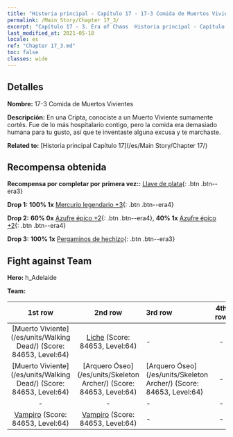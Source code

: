 ```yaml
---
title: "Historia principal - Capítulo 17 - 17-3 Comida de Muertos Vivientes"
permalink: /Main Story/Chapter 17_3/
excerpt: "Capítulo 17 - 3. Era of Chaos  Historia principal - Capítulo 17_3. 17-3 Comida de Muertos Vivientes"
last_modified_at: 2021-05-18
locale: es
ref: "Chapter 17_3.md"
toc: false
classes: wide
---
```


## Detalles

 **Nombre:** 17-3 Comida de Muertos Vivientes

 **Descripción:** En una Cripta, conociste a un Muerto Viviente sumamente cortés. Fue de lo más hospitalario contigo, pero la comida era demasiado humana para tu gusto, así que te inventaste alguna excusa y te marchaste.

 **Related to:** [Historia principal Capítulo 17](/es/Main Story/Chapter 17/)

## Recompensa obtenida

 **Recompensa por completar por primera vez::** [Llave de plata](/ItemsES/con_693/){: .btn .btn--era3}

 **Drop 1:** **100% 1x** [Mercurio legendario +3](/ItemsES/mat_56/){: .btn .btn--era4}

 **Drop 2:** **60% 0x** [Azufre épico +2](/ItemsES/mat_50/){: .btn .btn--era4}, **40% 1x** [Azufre épico +2](/ItemsES/mat_50/){: .btn .btn--era4}

 **Drop 3:** **100% 1x** [Pergaminos de hechizo](/ItemsES/con_694/){: .btn .btn--era3}


## Fight against Team
 **Hero:** h_Adelaide

 **Team:**


  | 1st row | 2nd row | 3rd row | 4th row |
  |:----:|:----:|:----|:----:|
  | [Muerto Viviente](/es/units/Walking Dead/) (Score: 84653, Level:64)  | [Liche](/es/units/Lich/) (Score: 84653, Level:64)  | - | - |
  | [Muerto Viviente](/es/units/Walking Dead/) (Score: 84653, Level:64)  | [Arquero Óseo](/es/units/Skeleton Archer/) (Score: 84653, Level:64)  | [Arquero Óseo](/es/units/Skeleton Archer/) (Score: 84653, Level:64)  | - |
  | - | - | - | - |
  | [Vampiro](/es/units/Vampire/) (Score: 84653, Level:64)  | [Vampiro](/es/units/Vampire/) (Score: 84653, Level:64)  | - | - |


